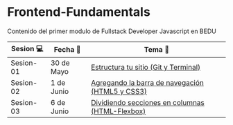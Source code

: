 # Frontend-Fundamentals
Contenido del primer modulo de Fullstack Developer Javascript en BEDU

| Sesion :computer: | Fecha :floppy_disk: | Tema :crystal_ball: | 
| ------------- |------------- | ------------- |
| Sesion-01 | 30 de Mayo | [Estructura tu sitio (Git y Terminal)](https://github.com/mibarra24/Frontend-Fundamentals/tree/main/sesion-01) |
| Sesion-02 | 1 de Junio | [Agregando la barra de navegación (HTML5 y CSS3)](https://github.com/mibarra24/Frontend-Fundamentals/tree/main/sesion-02) |
| Sesion-03 | 6 de Junio | [Dividiendo secciones en columnas (HTML-Flexbox)](https://github.com/mibarra24/Frontend-Fundamentals/tree/main/sesion-03) |